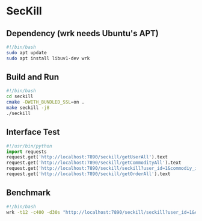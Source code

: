 # SecKill

## Dependency (wrk needs Ubuntu's APT)
```bash
#!/bin/bash
sudo apt update
sudo apt install libuv1-dev wrk
```

## Build and Run
```bash
#!/bin/bash
cd seckill
cmake -DWITH_BUNDLED_SSL=on .
make seckill -j8
./seckill
```

## Interface Test
```python
#!/usr/bin/python
import requests
request.get('http://localhost:7890/seckill/getUserAll').text
request.get('http://localhost:7890/seckill/getCommodityAll').text
request.get('http://localhost:7890/seckill/seckill?user_id=1&commodiy_id=1').text
request.get('http://localhost:7890/seckill/getOrderAll').text
```

## Benchmark 
```bash
#!/bin/bash
wrk -t12 -c400 -d30s "http://localhost:7890/seckill/seckill?user_id=1&commodity_id=1"
```
